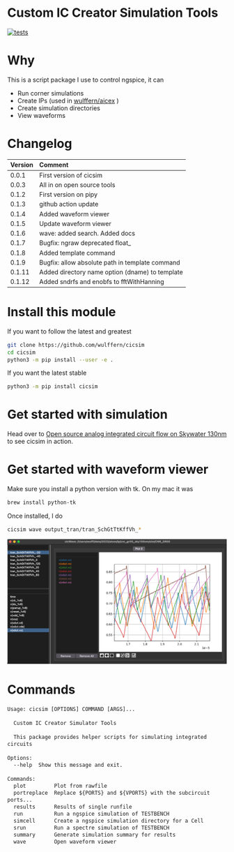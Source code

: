 
# Custom IC Creator Simulation Tools

[![tests](https://github.com/wulffern/cicsim/actions/workflows/main.yml/badge.svg)](https://github.com/wulffern/cicsim/actions/workflows/main.yml)


# Why
This is a script package I use to control ngspice, it can

- Run corner simulations
- Create IPs (used in  [wulffern/aicex](https://github.com/wulffern/aicex) )
- Create simulation directories
- View waveforms

# Changelog

| Version | Comment                                         |
|:--------|:------------------------------------------------|
| 0.0.1   | First version of cicsim                         |
| 0.0.3   | All in on open source tools                     |
| 0.1.2   | First version on pipy                           |
| 0.1.3   | github action update                            |
| 0.1.4   | Added waveform viewer                           |
| 0.1.5   | Update waveform viewer                          |
| 0.1.6   | wave: added search. Added docs                  |
| 0.1.7   | Bugfix: ngraw deprecated float_                 |
| 0.1.8   | Added template command                          |
| 0.1.9   | Bugfix: allow absolute path in template command |
| 0.1.11  | Added directory name option (dname) to template |
| 0.1.12  | Added sndrfs and enobfs to fftWithHanning       |






# Install this module
If you want to follow the latest and greatest
``` sh
git clone https://github.com/wulffern/cicsim
cd cicsim
python3 -m pip install --user -e . 
```

If you want the latest stable

``` bash
python3 -m pip install cicsim
```

# Get started with simulation
Head over to [Open source analog integrated circuit flow on Skywater
130nm](https://analogicus.com/rply_ex0_sky130nm/tutorial) to see cicsim in action.

# Get started with waveform viewer

Make sure you install a python version with tk. On my mac it was

``` bash
brew install python-tk
```

Once installed, I do

``` bash
cicsim wave output_tran/tran_SchGtTtKffVh_*
```

![](wave.png)


# Commands

``` 
Usage: cicsim [OPTIONS] COMMAND [ARGS]...

  Custom IC Creator Simulator Tools

  This package provides helper scripts for simulating integrated circuits

Options:
  --help  Show this message and exit.

Commands:
  plot         Plot from rawfile
  portreplace  Replace ${PORTS} and ${VPORTS} with the subcircuit ports...
  results      Results of single runfile
  run          Run a ngspice simulation of TESTBENCH
  simcell      Create a ngspice simulation directory for a Cell
  srun         Run a spectre simulation of TESTBENCH
  summary      Generate simulation summary for results
  wave         Open waveform viewer
```
